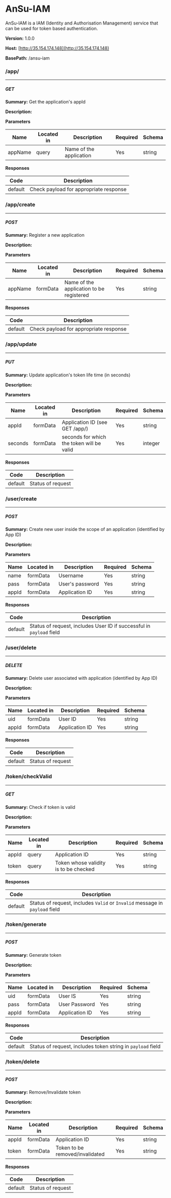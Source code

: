 AnSu-IAM
========
AnSu-IAM is a IAM (Identity and Authorisation Management) service that can be used for token based authentication.

**Version:** 1.0.0

**Host:** [http://35.154.174.148](http://35.154.174.148)

**BasePath:** /ansu-iam

### /app/
---
##### ***GET***
**Summary:** Get the application's appId

**Description:** 

**Parameters**

| Name | Located in | Description | Required | Schema |
| ---- | ---------- | ----------- | -------- | ---- |
| appName | query | Name of the application | Yes | string |

**Responses**

| Code | Description |
| ---- | ----------- |
| default | Check payload for appropriate response |

### /app/create
---
##### ***POST***
**Summary:** Register a new application

**Description:** 

**Parameters**

| Name | Located in | Description | Required | Schema |
| ---- | ---------- | ----------- | -------- | ---- |
| appName | formData | Name of the application to be registered | Yes | string |

**Responses**

| Code | Description |
| ---- | ----------- |
| default | Check payload for appropriate response |

### /app/update
---
##### ***PUT***
**Summary:** Update application's token life time (in seconds)

**Description:** 

**Parameters**

| Name | Located in | Description | Required | Schema |
| ---- | ---------- | ----------- | -------- | ---- |
| appId | formData | Application ID (see GET /app/) | Yes | string |
| seconds | formData | seconds for which the token will be valid | Yes | integer |

**Responses**

| Code | Description |
| ---- | ----------- |
| default | Status of request |

### /user/create
---
##### ***POST***
**Summary:** Create new user inside the scope of an application (identified by App ID)

**Description:** 

**Parameters**

| Name | Located in | Description | Required | Schema |
| ---- | ---------- | ----------- | -------- | ---- |
| name | formData | Username | Yes | string |
| pass | formData | User's password | Yes | string |
| appId | formData | Application ID | Yes | string |

**Responses**

| Code | Description |
| ---- | ----------- |
| default | Status of request, includes User ID if successful in `payload` field |

### /user/delete
---
##### ***DELETE***
**Summary:** Delete user associated with application (identified by App ID)

**Description:** 

**Parameters**

| Name | Located in | Description | Required | Schema |
| ---- | ---------- | ----------- | -------- | ---- |
| uid | formData | User ID | Yes | string |
| appId | formData | Application ID | Yes | string |

**Responses**

| Code | Description |
| ---- | ----------- |
| default | Status of request |

### /token/checkValid
---
##### ***GET***
**Summary:** Check if token is valid

**Description:** 

**Parameters**

| Name | Located in | Description | Required | Schema |
| ---- | ---------- | ----------- | -------- | ---- |
| appId | query | Application ID | Yes | string |
| token | query | Token whose validity is to be checked | Yes | string |

**Responses**

| Code | Description |
| ---- | ----------- |
| default | Status of request, includes `Valid` or `Invalid` message in `payload` field |

### /token/generate
---
##### ***POST***
**Summary:** Generate token

**Description:** 

**Parameters**

| Name | Located in | Description | Required | Schema |
| ---- | ---------- | ----------- | -------- | ---- |
| uid | formData | User IS | Yes | string |
| pass | formData | User Password | Yes | string |
| appId | formData | Application ID | Yes | string |

**Responses**

| Code | Description |
| ---- | ----------- |
| default | Status of request, includes token string in `payload` field |

### /token/delete
---
##### ***POST***
**Summary:** Remove/Invalidate token

**Description:** 

**Parameters**

| Name | Located in | Description | Required | Schema |
| ---- | ---------- | ----------- | -------- | ---- |
| appId | formData | Application ID | Yes | string |
| token | formData | Token to be removed/invalidated | Yes | string |

**Responses**

| Code | Description |
| ---- | ----------- |
| default | Status of request |
